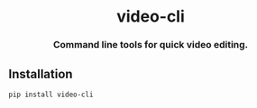<div align="center">
  <h1>video-cli</h1>
  <h3>Command line tools for quick video editing.</h3>
</div>


## Installation

```bash
pip install video-cli
```
